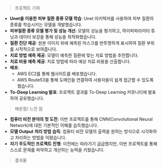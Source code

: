 # 





> 프로젝트 기여
 * **Unet을 이용한 피부 질환 종류 모델 학습**: Unet 아키텍처를 사용하여 피부 질환의 종류를 학습시키는 모델을 개발했습니다.
 * **피부질환 종류 모델 평가 및 성능 개선**: 모델의 성능을 평가하고, 하이퍼파라미터 튜닝과 데이터 보강을 통해 성능을 최적화했습니다.
 * **질환 진단 제공**: 원본 이미지 위에 예측된 마스크를 반투명하게 표시하여 질환 부위를 시작적으로 보여줍니다.
 * **치료 방법 예측 제공**: 모델이 예측한 질환에 맞는 치료 방법을 추천합니다.
 * **치료 비용 예측 제공**: 치료 방법에 따라 예상 치료 비용을 산출합니다.
 * **배포**:
    * AWS EC2를 통해 웹사이트를 배포했습니다.
    * AWS Route53을 통해 도메인을 연결하여 사용자들이 쉽게 접근할 수 있도록 했습니다.
 * **To-Deep Learning 발표**: 프로젝트 결과를 To-Deep Learning 커뮤니티에 발표하여 공유했습니다.

> 배운점/ 느낀 점
 * **컴퓨터 비전 분야의 첫 도전**: 이번 프로젝트를 통해 CNN(Convolutional Neural Network)에 대한 기본적인 이해를 습득했습니다.
 * **모델 Output 처리 방법 습득**: 컴퓨터 비전 모델의 출력을 원하는 방식으로 시각화하고 처리하는 방법을 익혔습니다.
 * **자기 주도적인 프로젝트 진행**: 이전에는 따라가기 급급했지만, 이번 프로젝트를 통해 스스로 문제를 파악하고 개선하는 능력을 키웠습니다.

> 결과물

 
